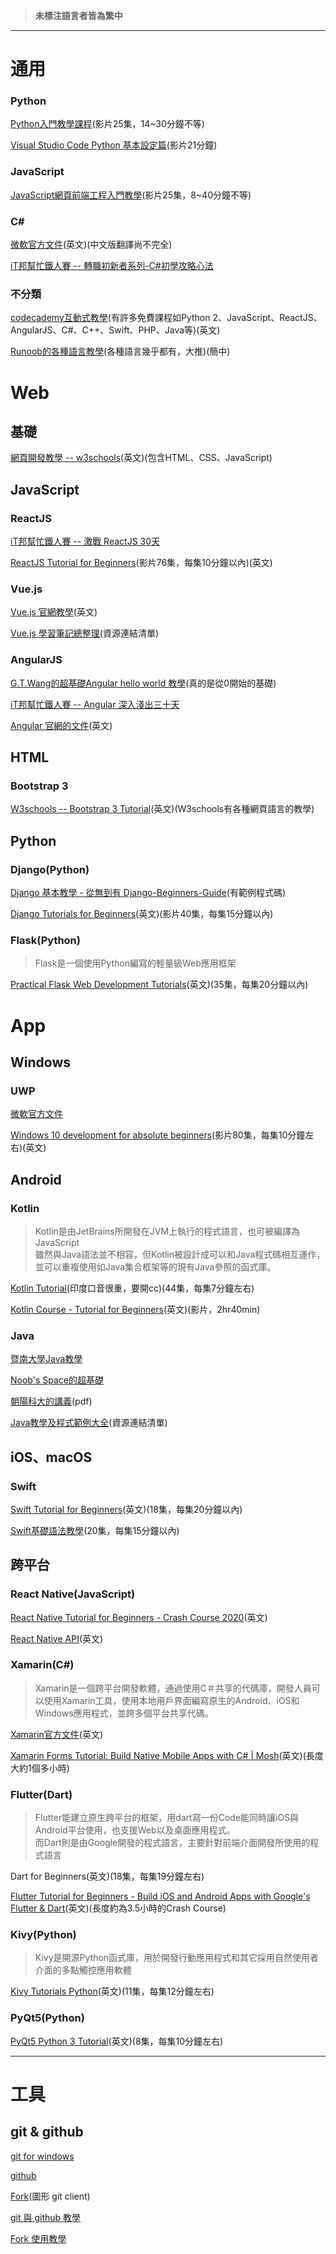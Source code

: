 >**未標注語言者皆為繁中**

----

# 通用

### Python

[Python入門教學課程](https://www.youtube.com/playlist?list=PL-g0fdC5RMboYEyt6QS2iLb_1m7QcgfHk)(影片25集，14~30分鐘不等)

[Visual Studio Code Python 基本設定篇](https://youtu.be/tS4beaq9ies)(影片21分鐘)

### JavaScript

[JavaScript網頁前端工程入門教學](https://www.youtube.com/playlist?list=PL-g0fdC5RMbpqZ0bmvJTgVTS4tS3txRVp)(影片25集，8~40分鐘不等)

### C#

[微軟官方文件](https://docs.microsoft.com/en-us/dotnet/csharp/)(英文)(中文版翻譯尚不完全)

[iT邦幫忙鐵人賽 -- 轉職初新者系列-C#初學攻略心法](https://ithelp.ithome.com.tw/users/20091333/ironman/1589)

### 不分類

[codecademy互動式教學](https://www.codecademy.com/)(有許多免費課程如Python 2、JavaScript、ReactJS、 AngularJS、C#、C++、Swift、PHP、Java等)(英文)

[Runoob的各種語言教學](https://www.runoob.com/)(各種語言幾乎都有，大推)(簡中)

# Web

## 基礎

[網頁開發教學 -- w3schools](https://www.w3schools.com/)(英文)(包含HTML、CSS、JavaScript)

## JavaScript

### ReactJS

[iT邦幫忙鐵人賽 -- 激戰 ReactJS 30天](https://ithelp.ithome.com.tw/users/20107674/ironman/1472)

[ReactJS Tutorial for Beginners](https://www.youtube.com/playlist?list=PLC3y8-rFHvwgg3vaYJgHGnModB54rxOk3)(影片76集，每集10分鐘以內)(英文)

### Vue.js

[Vue.js 官網教學](https://vuejs.org/v2/guide/)(英文)

[Vue.js 學習筆記總整理](https://cythilya.github.io/2017/05/21/vue-study-note/)(資源連結清單)

### AngularJS

[G.T.Wang的超基礎Angular hello world 教學](https://blog.gtwang.org/web-development/angular-framework-hello-world/)(真的是從0開始的基礎)

[iT邦幫忙鐵人賽 -- Angular 深入淺出三十天](https://ithelp.ithome.com.tw/users/20090728/ironman/1600)

[Angular 官網的文件](https://angular.io/docs)(英文)

## HTML

### Bootstrap 3

[W3schools -- Bootstrap 3 Tutorial](https://www.w3schools.com/bootstrap/)(英文)(W3schools有各種網頁語言的教學)

## Python

### Django(Python)

[Django 基本教學 - 從無到有 Django-Beginners-Guide](https://github.com/twtrubiks/django-tutorial)(有範例程式碼)

[Django Tutorials for Beginners](https://www.youtube.com/playlist?list=PL6gx4Cwl9DGBlmzzFcLgDhKTTfNLfX1IK)(英文)(影片40集，每集15分鐘以內)

### Flask(Python)

> Flask是一個使用Python編寫的輕量級Web應用框架

[Practical Flask Web Development Tutorials](https://www.youtube.com/playlist?list=PLQVvvaa0QuDc_owjTbIY4rbgXOFkUYOUB)(英文)(35集，每集20分鐘以內)

# App

## Windows

### UWP

[微軟官方文件](https://docs.microsoft.com/zh-tw/windows/uwp/)

[Windows 10 development for absolute beginners](https://channel9.msdn.com/Series/Windows-10-development-for-absolute-beginners)(影片80集，每集10分鐘左右)(英文)

## Android

### Kotlin

> Kotlin是由JetBrains所開發在JVM上執行的程式語言，也可被編譯為JavaScript\
> 雖然與Java語法並不相容，但Kotlin被設計成可以和Java程式碼相互運作，並可以重複使用如Java集合框架等的現有Java參照的函式庫。

[Kotlin Tutorial](https://www.youtube.com/playlist?list=PLsyeobzWxl7rooJFZhc3qPLwVROovGCfh)(印度口音很重，要開cc)(44集，每集7分鐘左右)

[Kotlin Course - Tutorial for Beginners](https://youtu.be/F9UC9DY-vIU)(英文)(影片，2hr40min)

### Java

[暨南大學Java教學](https://programming.im.ncnu.edu.tw/J_index.html)

[Noob's Space的超基礎](https://noob.tw/java/)

[朝陽科大的講義](http://www.im.cyut.edu.tw/html/html/board/p_test/r_2013-01-07.pdf)(pdf)

[Java教學及程式範例大全](https://www.ewdna.com/2011/12/java.html)(資源連結清單)

## iOS、macOS

### Swift

[Swift Tutorial for Beginners](https://www.youtube.com/playlist?list=PLMRqhzcHGw1b89DXHOVA77ozWXWmuBkWX)(英文)(18集，每集20分鐘以內)

[Swift基礎語法教學](https://www.youtube.com/playlist?list=PLKxpsqZZXDypDXRn6zF7MCELsrtQ06ywd)(20集，每集15分鐘以內)

## 跨平台

### React Native(JavaScript)

[React Native Tutorial for Beginners - Crash Course 2020](https://youtu.be/qSRrxpdMpVc)(英文)

[React Native API](https://facebook.github.io/react-native/docs/activityindicator)(英文)

### Xamarin(C#)

> Xamarin是一個跨平台開發軟體，通過使用C＃共享的代碼庫，開發人員可以使用Xamarin工具，使用本地用戶界面編寫原生的Android、iOS和Windows應用程式，並跨多個平台共享代碼。

[Xamarin官方文件](https://docs.microsoft.com/en-us/xamarin/)(英文)

[Xamarin Forms Tutorial: Build Native Mobile Apps with C# | Mosh](https://youtu.be/93ZU6j59wL4)(英文)(長度大約1個多小時)

### Flutter(Dart)

> Flutter能建立原生跨平台的框架，用dart寫一份Code能同時讓iOS與Android平台使用，也支援Web以及桌面應用程式。\
> 而Dart則是由Google開發的程式語言，主要針對前端介面開發所使用的程式語言

Dart for Beginners(英文)(18集，每集19分鐘左右)

[Flutter Tutorial for Beginners - Build iOS and Android Apps with Google's Flutter & Dart](https://youtu.be/GLSG_Wh_YWc)(英文)(長度約為3.5小時的Crash Course)

### Kivy(Python)

> Kivy是開源Python函式庫，用於開發行動應用程式和其它採用自然使用者介面的多點觸控應用軟體

[Kivy Tutorials Python](https://www.youtube.com/playlist?list=PLzMcBGfZo4-kSJVMyYeOQ8CXJ3z1k7gHn)(英文)(11集，每集12分鐘左右)

### PyQt5(Python)

[PyQt5 Python 3 Tutorial](https://www.youtube.com/playlist?list=PLzMcBGfZo4-lB8MZfHPLTEHO9zJDDLpYj)(英文)(8集，每集10分鐘左右)

----

# 工具

## git & github

[git for windows](https://gitforwindows.org/)

[github](https://github.com/)

[Fork](https://git-fork.com/)(圖形 git client)

[git 與 github 教學](https://blog.techbridge.cc/2018/01/17/learning-programming-and-coding-with-python-git-and-github-tutorial/)

[Fork 使用教學](https://marcus116.blogspot.com/2019/09/git-git-client-fork.html)
